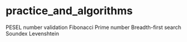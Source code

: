 # practice_and_algorithms

PESEL number validation
Fibonacci
Prime number
Breadth-first search
Soundex
Levenshtein
